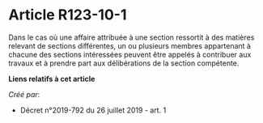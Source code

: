# Article R123-10-1

Dans le cas où une affaire attribuée à une section ressortit à des matières relevant de sections différentes, un ou plusieurs
membres appartenant à chacune des sections intéressées peuvent être appelés à contribuer aux travaux et à prendre part aux
délibérations de la section compétente.

**Liens relatifs à cet article**

_Créé par_:

  - Décret n°2019-792 du 26 juillet 2019 - art. 1
